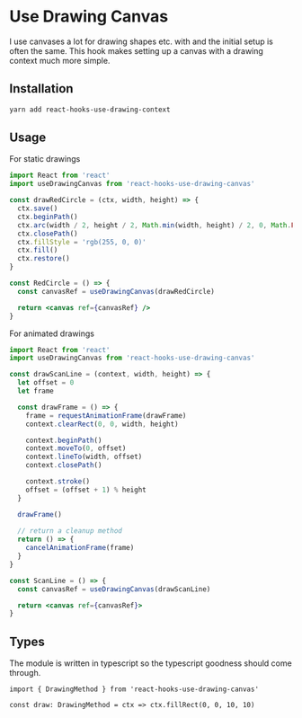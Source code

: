 # Use Drawing Canvas


I use canvases a lot for drawing shapes etc. with and the initial setup is often
the same. This hook makes setting up a canvas with a drawing context much more
simple.

## Installation

```bash
yarn add react-hooks-use-drawing-context
```

## Usage

For static drawings

```jsx
import React from 'react'
import useDrawingCanvas from 'react-hooks-use-drawing-canvas'

const drawRedCircle = (ctx, width, height) => {
  ctx.save()
  ctx.beginPath()
  ctx.arc(width / 2, height / 2, Math.min(width, height) / 2, 0, Math.PI)
  ctx.closePath()
  ctx.fillStyle = 'rgb(255, 0, 0)'
  ctx.fill()
  ctx.restore()
}

const RedCircle = () => {
  const canvasRef = useDrawingCanvas(drawRedCircle)

  return <canvas ref={canvasRef} />
}
```

For animated drawings

```jsx
import React from 'react'
import useDrawingCanvas from 'react-hooks-use-drawing-canvas'

const drawScanLine = (context, width, height) => {
  let offset = 0
  let frame

  const drawFrame = () => {
    frame = requestAnimationFrame(drawFrame)
    context.clearRect(0, 0, width, height)

    context.beginPath()
    context.moveTo(0, offset)
    context.lineTo(width, offset)
    context.closePath()

    context.stroke()
    offset = (offset + 1) % height
  }

  drawFrame()
  
  // return a cleanup method
  return () => {
    cancelAnimationFrame(frame)
  }
}

const ScanLine = () => {
  const canvasRef = useDrawingCanvas(drawScanLine)

  return <canvas ref={canvasRef}>
}
```

## Types

The module is written in typescript so the typescript goodness should come
through.

```tsx
import { DrawingMethod } from 'react-hooks-use-drawing-canvas'

const draw: DrawingMethod = ctx => ctx.fillRect(0, 0, 10, 10)
```
